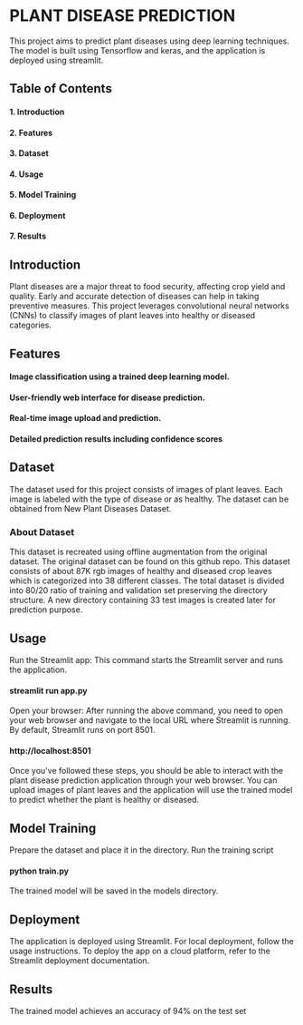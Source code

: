 <h1>PLANT DISEASE PREDICTION</h1>
This project aims to predict plant diseases using deep learning techniques. The model is built using Tensorflow and keras, and the application is deployed using streamlit.

<h2>Table of Contents</h2>
<h4>1. Introduction</h4>
<h4>2. Features</h4>
<h4>3. Dataset</h4>
<h4>4. Usage</h4>
<h4>5. Model Training</h4>
<h4>6. Deployment</h4>
<h4>7. Results</h4>


<h2>Introduction</h2>
Plant diseases are a major threat to food security, affecting crop yield and quality. Early and accurate detection of diseases can help in taking preventive measures. This project leverages convolutional neural networks (CNNs) to classify images of plant leaves into healthy or diseased categories.
<h2>Features</h2>
<h4>Image classification using a trained deep learning model.</h4>
<h4>User-friendly web interface for disease prediction.</h4>
<h4>Real-time image upload and prediction.</h4>
<h4>Detailed prediction results including confidence scores</h4>

<h2>Dataset</h2>
The dataset used for this project consists of images of plant leaves. Each image is labeled with the type of disease or as healthy. The dataset can be obtained from New Plant Diseases Dataset.
<h3>About Dataset</h3>
This dataset is recreated using offline augmentation from the original dataset. The original dataset can be found on this github repo. This dataset consists of about 87K rgb images of healthy and diseased crop leaves which is categorized into 38 different classes. The total dataset is divided into 80/20 ratio of training and validation set preserving the directory structure. A new directory containing 33 test images is created later for prediction purpose.

<h2>Usage</h2>
Run the Streamlit app: This command starts the Streamlit server and runs the application.
<h4>streamlit run app.py</h4>
Open your browser: After running the above command, you need to open your web browser and navigate to the local URL where Streamlit is running. By default, Streamlit runs on port 8501.
<h4>http://localhost:8501</h4>
Once you've followed these steps, you should be able to interact with the plant disease prediction application through your web browser. You can upload images of plant leaves and the application will use the trained model to predict whether the plant is healthy or diseased.

<h2>Model Training</h2>
Prepare the dataset and place it in the directory.
Run the training script
<h4>python train.py</h4>
The trained model will be saved in the models directory.

<h2>Deployment</h2>
The application is deployed using Streamlit. For local deployment, follow the usage instructions. To deploy the app on a cloud platform, refer to the Streamlit deployment documentation.

<h2>Results</h2>
The trained model achieves an accuracy of 94% on the test set









